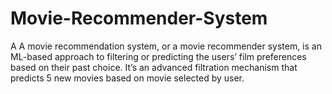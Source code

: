 # Movie-Recommender-System
  A A movie recommendation system, or a movie recommender system, is an ML-based approach to filtering or predicting the users’ film preferences based on their past choice. It’s an advanced filtration mechanism that predicts 5 new movies based on movie selected by user.
